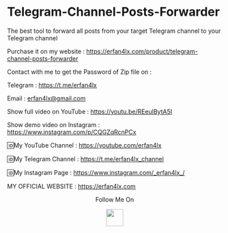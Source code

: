 # Telegram-Channel-Posts-Forwarder
The best tool to forward all posts from your target Telegram channel to your Telegram channel

Purchase it on my website : https://erfan4lx.com/product/telegram-channel-posts-forwarder

Contact with me to get the Password of Zip file on :

 Telegram : https://t.me/erfan4lx
  
 Email : erfan4lx@gmail.com
  
 Show full video on YouTube : https://youtu.be/REeulBytA5I

Show demo video on Instagram : https://www.instagram.com/p/CQGZqRcnPCx

🆔My YouTube Channel : https://youtube.com/erfan4lx

🆔My Telegram Channel : https://t.me/erfan4lx_channel

🆔My Instagram Page : https://www.instagram.com/_erfan4lx_/

 MY OFFICIAL WEBSITE : https://erfan4lx.com

<p align="center">
  Follow Me On
</p>
<p align="center">
  <a href="https://www.youtube.com/c/erfan4lx?sub_confirmation=1">
    <img src="https://www.iconsdb.com/icons/preview/black/youtube-4-xxl.png" width="40" height="40">
  </a>
</p>

